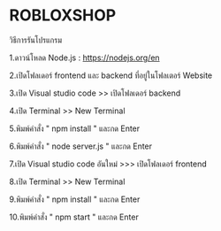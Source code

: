 # ROBLOXSHOP
วิธีการรันโปรแกรม

1.ดาวน์โหลด Node.js : https://nodejs.org/en

2.เปิดโฟลเดอร์ frontend และ backend ที่อยู่ในโฟลเตอร์ Website

3.เปิด Visual studio code >> เปิดโฟลเดอร์ backend

4.เปิด Terminal >> New Terminal

5.พิมพ์คำสั่ง " npm install " และกด Enter

6.พิมพ์คำสั่ง " node server.js " และกด Enter

7.เปิด Visual studio code อันใหม่ >>> เปิดโฟลเดอร์ frontend

8.เปิด Terminal >> New Terminal

9.พิมพ์คำสั่ง " npm install " และกด Enter

10.พิมพ์คำสั่ง " npm start " และกด Enter
